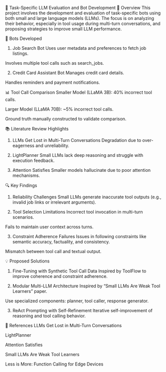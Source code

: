 🧠 Task-Specific LLM Evaluation and Bot Development
📌 Overview
This project involves the development and evaluation of task-specific bots using both small and large language models (LLMs). The focus is on analyzing their behavior, especially in tool usage during multi-turn conversations, and proposing strategies to improve small LLM performance.

🤖 Bots Developed
1. Job Search Bot
Uses user metadata and preferences to fetch job listings.

Involves multiple tool calls such as search_jobs.

2. Credit Card Assistant Bot
Manages credit card details.

Handles reminders and payment notifications.

📊 Tool Call Comparison
Smaller Model (LLaMA 3B): 40% incorrect tool calls.

Larger Model (LLaMA 70B): ~5% incorrect tool calls.

Ground truth manually constructed to validate comparison.

📚 Literature Review Highlights
1. LLMs Get Lost in Multi-Turn Conversations
Degradation due to over-eagerness and unreliability.

2. LightPlanner
Small LLMs lack deep reasoning and struggle with execution feedback.

3. Attention Satisfies
Smaller models hallucinate due to poor attention mechanisms.

🔍 Key Findings
1. Reliability Challenges
Small LLMs generate inaccurate tool outputs (e.g., invalid job links or irrelevant arguments).

2. Tool Selection Limitations
Incorrect tool invocation in multi-turn scenarios.

Fails to maintain user context across turns.

3. Constraint Adherence Failures
Issues in following constraints like semantic accuracy, factuality, and consistency.

Mismatch between tool call and textual output.

💡 Proposed Solutions
1. Fine-Tuning with Synthetic Tool Call Data
Inspired by ToolFlow to improve coherence and constraint adherence.

2. Modular Multi-LLM Architecture
Inspired by “Small LLMs Are Weak Tool Learners” paper.

Use specialized components: planner, tool caller, response generator.

3. ReAct Prompting with Self-Refinement
Iterative self-improvement of reasoning and tool calling behavior.

📄 References
LLMs Get Lost in Multi-Turn Conversations

LightPlanner

Attention Satisfies

Small LLMs Are Weak Tool Learners

Less is More: Function Calling for Edge Devices
